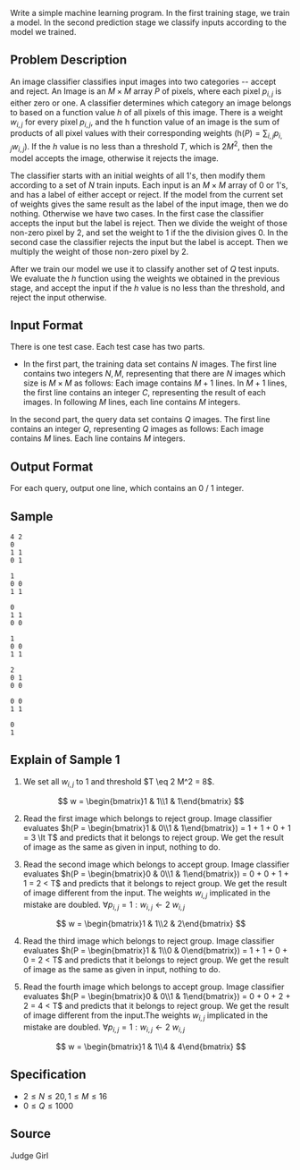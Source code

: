 Write a simple machine learning program. In the first training stage, we train a model. In the second prediction stage we classify inputs according to the model we trained.

## Problem Description

An image classifier classifies input images into two categories -- accept and reject. An Image is an $M \times M$ array $P$ of pixels, where each pixel $p_{i,j}$ is either zero or one. A classifier determines which category an image belongs to based on a function value $h$ of all pixels of this image. There is a weight $w_{i,j}$ for every pixel $p_{i,j}$, and the $\text{h}$ function value of an image is the sum of products of all pixel values with their corresponding weights ($\text{h}(P) = \sum_{i, j} p_{i, j} w_{i, j}$).  If the $h$ value is no less than a threshold $T$, which is $2M^2$, then the model accepts the image, otherwise it rejects the image.

The classifier starts with an initial weights of all $1$'s, then modify them according to a set of $N$ train inputs. Each input is an $M \times M$ array of $0$ or $1$'s, and has a label of either accept or reject. If the model from the current set of weights gives the same result as the label of the input image, then we do nothing. Otherwise we have two cases. In the first case the classifier accepts the input but the label is reject. Then we divide the weight of those non-zero pixel by $2$, and set the weight to $1$ if the the division gives $0$. In the second case the classifier rejects the input but the label is accept. Then we multiply the weight of those non-zero pixel by $2$.

After we train our model we use it to classify another set of $Q$ test inputs. We evaluate the $h$ function using the weights we obtained in the previous stage, and accept the input if the $h$ value is no less than the threshold, and reject the input otherwise.

## Input Format

There is one test case. Each test case has two parts.

- In the first part, the training data set contains $N$ images. The first line contains two integers $N,M$, representing that there are $N$ images which size is $M \times M$ as follows: Each image contains $M + 1$ lines. In $M + 1$ lines, the first line contains an integer $C$, representing the result of each images. In following $M$ lines, each line contains $M$ integers.

In the second part, the query data set contains $Q$ images. The first line contains an integer $Q$, representing $Q$ images as follows: Each image contains $M$ lines. Each line contains $M$ integers.

## Output Format

For each query, output one line, which contains an $0$ / $1$ integer.

## Sample

```input1
4 2
0
1 1
0 1
 
1
0 0
1 1
 
0
1 1
0 0
 
1
0 0
1 1
 
2
0 1
0 0
 
0 0
1 1
```

```output1
0
1
```

## Explain of Sample 1

1. We set all $w_{i,j}$ to $1$ and threshold $T \eq 2 M^2 = 8$.

$$
w = \begin{bmatrix}1 & 1\\1 & 1\end{bmatrix}
$$

2. Read the first image which belongs to reject group. Image classifier evaluates $h(P = \begin{bmatrix}1 & 0\\1 & 1\end{bmatrix}) = 1 + 1 + 0 + 1 = 3 \lt T$ and predicts that it belongs to reject group. We get the result of image as the same as given in input, nothing to do.

3. Read the second image which belongs to accept group. Image classifier evaluates $h(P = \begin{bmatrix}0 & 0\\1 & 1\end{bmatrix}) = 0 + 0 + 1 + 1 = 2 < T$ and predicts that it belongs to reject group. We get the result of image different from the input. The weights $w_{i, j}$ implicated in the mistake are doubled. $\forall p_{i,j} = 1: w_{i,j} \leftarrow 2\ w_{i, j}$

$$
w = \begin{bmatrix}1 & 1\\2 & 2\end{bmatrix}
$$

4. Read the third image which belongs to reject group. Image classifier evaluates $h(P = \begin{bmatrix}1 & 1\\0 & 0\end{bmatrix}) = 1 + 1 + 0 + 0 = 2 < T$ and predicts that it belongs to reject group. We get the result of image as the same as given in input, nothing to do.

5. Read the fourth image which belongs to accept group. Image classifier evaluates $h(P = \begin{bmatrix}0 & 0\\1 & 1\end{bmatrix}) = 0 + 0 + 2 + 2 = 4 < T$  and predicts that it belongs to reject group. We get the result of image different from the input.The weights $w_{i, j}$ implicated in the mistake are doubled. $\forall p_{i,j} = 1: w_{i,j} \leftarrow 2\ w_{i,j}$

$$
w = \begin{bmatrix}1 & 1\\4 & 4\end{bmatrix}
$$


## Specification

- $2 \leq N \leq 20, 1 \leq M \leq 16$
- $0 \leq Q \leq 1000$

## Source

Judge Girl